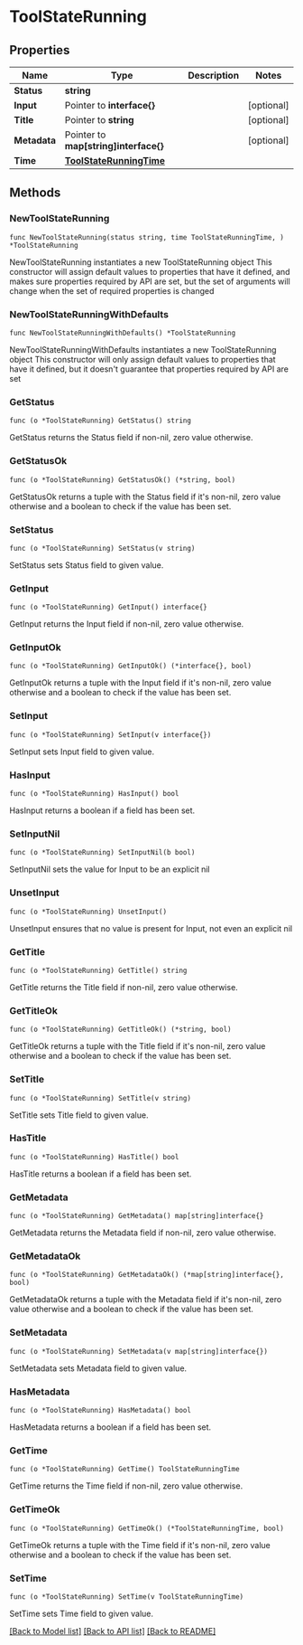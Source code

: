 # ToolStateRunning

## Properties

Name | Type | Description | Notes
------------ | ------------- | ------------- | -------------
**Status** | **string** |  | 
**Input** | Pointer to **interface{}** |  | [optional] 
**Title** | Pointer to **string** |  | [optional] 
**Metadata** | Pointer to **map[string]interface{}** |  | [optional] 
**Time** | [**ToolStateRunningTime**](ToolStateRunningTime.md) |  | 

## Methods

### NewToolStateRunning

`func NewToolStateRunning(status string, time ToolStateRunningTime, ) *ToolStateRunning`

NewToolStateRunning instantiates a new ToolStateRunning object
This constructor will assign default values to properties that have it defined,
and makes sure properties required by API are set, but the set of arguments
will change when the set of required properties is changed

### NewToolStateRunningWithDefaults

`func NewToolStateRunningWithDefaults() *ToolStateRunning`

NewToolStateRunningWithDefaults instantiates a new ToolStateRunning object
This constructor will only assign default values to properties that have it defined,
but it doesn't guarantee that properties required by API are set

### GetStatus

`func (o *ToolStateRunning) GetStatus() string`

GetStatus returns the Status field if non-nil, zero value otherwise.

### GetStatusOk

`func (o *ToolStateRunning) GetStatusOk() (*string, bool)`

GetStatusOk returns a tuple with the Status field if it's non-nil, zero value otherwise
and a boolean to check if the value has been set.

### SetStatus

`func (o *ToolStateRunning) SetStatus(v string)`

SetStatus sets Status field to given value.


### GetInput

`func (o *ToolStateRunning) GetInput() interface{}`

GetInput returns the Input field if non-nil, zero value otherwise.

### GetInputOk

`func (o *ToolStateRunning) GetInputOk() (*interface{}, bool)`

GetInputOk returns a tuple with the Input field if it's non-nil, zero value otherwise
and a boolean to check if the value has been set.

### SetInput

`func (o *ToolStateRunning) SetInput(v interface{})`

SetInput sets Input field to given value.

### HasInput

`func (o *ToolStateRunning) HasInput() bool`

HasInput returns a boolean if a field has been set.

### SetInputNil

`func (o *ToolStateRunning) SetInputNil(b bool)`

 SetInputNil sets the value for Input to be an explicit nil

### UnsetInput
`func (o *ToolStateRunning) UnsetInput()`

UnsetInput ensures that no value is present for Input, not even an explicit nil
### GetTitle

`func (o *ToolStateRunning) GetTitle() string`

GetTitle returns the Title field if non-nil, zero value otherwise.

### GetTitleOk

`func (o *ToolStateRunning) GetTitleOk() (*string, bool)`

GetTitleOk returns a tuple with the Title field if it's non-nil, zero value otherwise
and a boolean to check if the value has been set.

### SetTitle

`func (o *ToolStateRunning) SetTitle(v string)`

SetTitle sets Title field to given value.

### HasTitle

`func (o *ToolStateRunning) HasTitle() bool`

HasTitle returns a boolean if a field has been set.

### GetMetadata

`func (o *ToolStateRunning) GetMetadata() map[string]interface{}`

GetMetadata returns the Metadata field if non-nil, zero value otherwise.

### GetMetadataOk

`func (o *ToolStateRunning) GetMetadataOk() (*map[string]interface{}, bool)`

GetMetadataOk returns a tuple with the Metadata field if it's non-nil, zero value otherwise
and a boolean to check if the value has been set.

### SetMetadata

`func (o *ToolStateRunning) SetMetadata(v map[string]interface{})`

SetMetadata sets Metadata field to given value.

### HasMetadata

`func (o *ToolStateRunning) HasMetadata() bool`

HasMetadata returns a boolean if a field has been set.

### GetTime

`func (o *ToolStateRunning) GetTime() ToolStateRunningTime`

GetTime returns the Time field if non-nil, zero value otherwise.

### GetTimeOk

`func (o *ToolStateRunning) GetTimeOk() (*ToolStateRunningTime, bool)`

GetTimeOk returns a tuple with the Time field if it's non-nil, zero value otherwise
and a boolean to check if the value has been set.

### SetTime

`func (o *ToolStateRunning) SetTime(v ToolStateRunningTime)`

SetTime sets Time field to given value.



[[Back to Model list]](../README.md#documentation-for-models) [[Back to API list]](../README.md#documentation-for-api-endpoints) [[Back to README]](../README.md)


